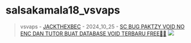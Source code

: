 # salsakamala18_vsvaps
> vsvaps - [JACKTHEXBEC](https://m.youtube.com/@jackthexbecc) - 2024_10_25 - [SC BUG PAKTZY VOID NO ENC DAN TUTOR BUAT DATABASE VOID TERBARU FREE🥶🥵](https://youtu.be/qYFCI1FPDds) <img src="media/qYFCI1FPDds/">
